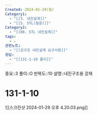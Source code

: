 ```yaml
---
Created: 2024-01-29(월)
Category1:
  - "[[3. 내진설계]]"
  - "[[5. STL(철골)]]"
Category2:
  - "[[08. STL 내진설계]]"
tags:
  - ✏️
관련노트:
  - "[[강구조 내진설계 요구사항]]"
정답:
  - "[[131-1-10 풀이]]"
---
```

중요::3
풀이::O
반복도::10
설명::내진구조용 강재
#  131-1-10

![[스크린샷 2024-01-29 오후 4.20.03.png]]